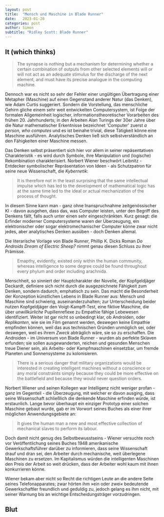 ```yaml
---
layout: post
title:  "Mensch und Maschine in Blade Runner"
date:   2023-01-20
categories: post
author: Simon
subtitle: "Ridley Scott: Blade Runner"
---
```



## It (which thinks)

> The synapse is nothing but a mechanism for determining whether a certain combination of outputs from other selected elements will or will not act as an adequate stimulus for the discharge of the next element, and must have its precise analogue in the computing machine.

Dennoch war es nicht so sehr der Fehler einer ungültigen Übertragung einer Metapher (Maschine) auf einen Gegenstand anderer Natur (das Denken), wie Adam Curtis suggeriert. Sondern die Vorstellung, das menschliche Gehirn gliche einem sehr weit entwickelten Computersystem, ist Folge der formalen Allgemeinheit logischer, informationstheoretischer Vorarbeiten des frühen 20. Jahrhunderts; in den  Arbeiten Alan Turings der 30er Jahre über die Natur mathematischer Erkentnisse bezeichnet 'Computer' zuerst *a person, who computes* und es ist beinahe trivial, diese Tätigkeit könne eine Maschine ausführen. Analytisches Denken ließ sich selbstverständlich an den Fähigkeiten einer Maschine messen.

Das Denken selbst präsentiert sich hier vor allem in seiner repäsentativen Charakteristik - es wird durch Symbole, ihre Manipulation und (logische) Rekombination charakterisiert. Norbert Wiener beschwört Leibnitz - Entdecker symbolischer Repräsentation von Ideen - als Schutzpatron für seine neue Wissenschaft, die *Kybernetik*:

> It is therefore not in the least surprising that the same intellectual impulse which has led to the development of mathematical logic has at the same time led to the ideal or actual mechanization of the process of thought.

In diesem Sinne kann man - ganz ohne Inanspruchnahme zeitgenössischer KI - davon ausgehen, dass das, was Computer leisten, unter den Begriff des Denkens fällt, falls auch unter einen sehr eingeschränkten. Kurz gesagt: die Erfinder moderner Computersysteme waren der Überzeugung, ein elektronischer oder sogar elektromechanischer Computer könne zwar nicht jedes, aber analytisches Denken ausüben - doch Denken allemal.

Die literarische Vorlage von Blade Runner, Phillip K. Dicks Roman *Do Androids Dream of Electric Sheep?* nimmt genau diesen Schluss zu ihrer Prämisse.

> Emapthy, evidently, existed only within the human community, whereas intelligence to some degree could be found throughout every phylum and order including arachnida.

Menschheit, so sinniert der Hauptcharakter der Novelle, der Kopfgeldjäger Deckardt, definiere sich nicht durch die ausgezeichnete Fähigkeit zum Denken, sondern dadurch, emphatisch zu sein. Das macht die Besonderheit der Konzeption künstlichen Lebens in Blade Runner aus: Mensch und Maschine sind schwierig, auseinanderzuhalten; zur Unterscheidung beider nutzen Kopfgeldjäger den Voigt-Kampff-Test, eine fiktive Maschine, die über *unwillkürliche* Pupillenreflexe zu Empathie fähige Lebewesen identifiziert. Weiter ist gar nicht so unbedingt klar, ob Androiden, oder *Replikanten*, wie sie im Film genannt werden, deswegen keine Empathie empfinden können, weil das aus technischen Gründen unmöglich sei, oder deswegen, weil es ihrem *Zweck* abträglich wäre, sie so zu erschaffen. Die Androiden - im Universum von Blade Runner - wurden als perfekte Sklaven erfunden; sie sollen ausgewanderten, reichen und gesunden Menschen treue Diener sein, als Arbeits- oder Kampfmaschinen einsetzbar, um fremde Planeten und Sonnensysteme zu kolonisieren.

> There is a serious danger that military organizations would be interested in creating intelligent machines without a conscience or any moral constraints simply because they could be more effective on the battlefield and because they would never question orders.

Norbert Wiener und seinen Kollegen war Intelligenz nicht weniger profan - ganz im Gegenteil - die Überzeugung, mit welcher er davon ausging, dass seine Wissenschaft schließlich die denkende Maschine erfinden würde, ist erstaunlich. Lange bevor überhaupt ein einziger Prototyp einer solchen Maschine gebaut wurde, gab er im Vorwort seines Buches als einer ihrer möglichen Anwendungsgebiete  an:

> It gives the human man a new and most effective collection of mechanical slaves to perform its labour.

Doch damit nicht genug des Selbstbewusstseins - Wiener versuchte noch vor Veröffentlichung seines Buches 1948 amerikanische Gewerkschaftsführer darüber zu informieren, dass seine Wissenschaft drauf und dran sei, den Arbeiter durch mechanische, weit überlegene Maschinen zu ersetzen. Im Kapitalismus würden die intelligenten Maschinen den Preis der Arbeit so weit drücken, dass der Arbeiter wohl kaum mit ihnen konkurrieren könne.

Wiener bekam aber nicht so Recht die richtigen Leute an die andere Seite seines Telefonapparates; zwar hörten ihm »ein oder zwei« bedeutende Gewerkschaftler freundlich und geduldig zu, jedoch gelang es ihm nicht, mit seiner Warnung bis an wichtige Entscheidungsträger vorzudringen.

## Blut





<!-- 

Einer kleinen Gruppe von Wissenschaftlern - solche, deren Feld bislang theoretisch bis seltsam anmutete - bereitete der 2. Weltkrieg einen großen Auftritt. Der Krieg gab ihrer Wissenschaft, die irgendwo zwischen Teilgebieten der Mathematik, der Logik, der Physik und der Philosophie ihren Ursprung und noch lange keinen Namen hatte, die Gelegenheit zur Verwirklichung theoretischer Erkentnisse, und mit ihren maschinellen Wirklichkeiten kamen nur mehr neue Erkentnisse zur Welt: Jedenfalls wurden Ende der 30er Jahre die ersten - in fast allen Konfliktparteien zeitgleich, kein Wunder, denn sie waren Kopfgeburten, vorbereitet durch internationale, jahrzehntelange theoretische Arbeit auf den Gebieten der formalen Logik, Algebra und der Erforschung statistischer Mechanik und thermodynamischer Prinzipien.

Computer schon deswegen keine Metapher, weil Computer = the person, who computes

1. Mechanisch, Vakuumröhren und Magnettechnik, Transistortechnik


https://documents-dds-ny.un.org/doc/UNDOC/GEN/N21/037/72/PDF/N2103772.pdf?OpenElement  -- S. 17 UN Bericht
https://thebulletin.org/2021/05/was-a-flying-killer-robot-used-in-libya-quite-possibly/ -- Hintergründe
 -->